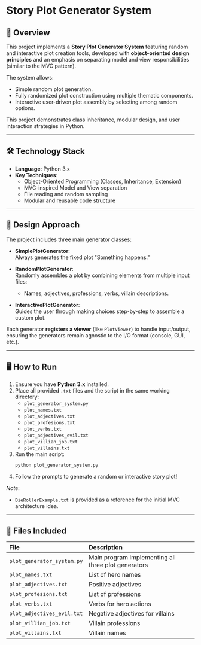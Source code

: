 # Story Plot Generator System

## 📘 Overview
This project implements a **Story Plot Generator System** featuring random and interactive plot creation tools, developed with **object-oriented design principles** and an emphasis on separating model and view responsibilities (similar to the MVC pattern).

The system allows:
- Simple random plot generation.
- Fully randomized plot construction using multiple thematic components.
- Interactive user-driven plot assembly by selecting among random options.

This project demonstrates class inheritance, modular design, and user interaction strategies in Python.

---

## 🛠️ Technology Stack
- **Language**: Python 3.x
- **Key Techniques**:
  - Object-Oriented Programming (Classes, Inheritance, Extension)
  - MVC-inspired Model and View separation
  - File reading and random sampling
  - Modular and reusable code structure

---

## 🧠 Design Approach
The project includes three main generator classes:

- **SimplePlotGenerator**:  
  Always generates the fixed plot "Something happens."

- **RandomPlotGenerator**:  
  Randomly assembles a plot by combining elements from multiple input files:
  - Names, adjectives, professions, verbs, villain descriptions.

- **InteractivePlotGenerator**:  
  Guides the user through making choices step-by-step to assemble a custom plot.

Each generator **registers a viewer** (like `PlotViewer`) to handle input/output, ensuring the generators remain agnostic to the I/O format (console, GUI, etc.).

---

## 🖥️ How to Run
1. Ensure you have **Python 3.x** installed.
2. Place all provided `.txt` files and the script in the same working directory:
    - `plot_generator_system.py`
    - `plot_names.txt`
    - `plot_adjectives.txt`
    - `plot_profesions.txt`
    - `plot_verbs.txt`
    - `plot_adjectives_evil.txt`
    - `plot_villian_job.txt`
    - `plot_villains.txt`
3. Run the main script:
    ```bash
    python plot_generator_system.py
    ```
4. Follow the prompts to generate a random or interactive story plot!

*Note*:  
- `DieRollerExample.txt` is provided as a reference for the initial MVC architecture idea.

---

## 📄 Files Included
| File | Description |
|:---|:---|
| `plot_generator_system.py` | Main program implementing all three plot generators |
| `plot_names.txt` | List of hero names |
| `plot_adjectives.txt` | Positive adjectives |
| `plot_profesions.txt` | List of professions |
| `plot_verbs.txt` | Verbs for hero actions |
| `plot_adjectives_evil.txt` | Negative adjectives for villains |
| `plot_villian_job.txt` | Villain professions |
| `plot_villains.txt` | Villain names |
